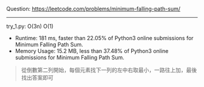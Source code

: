 Question: https://leetcode.com/problems/minimum-falling-path-sum/

---

try_1.py: O(3n) O(1)

* Runtime: 181 ms, faster than 22.05% of Python3 online submissions for Minimum Falling Path Sum.
* Memory Usage: 15.2 MB, less than 37.48% of Python3 online submissions for Minimum Falling Path Sum.

> 從倒數第二列開始，每個元素找下一列的左中右取最小，一路往上加，最後找出答案即可